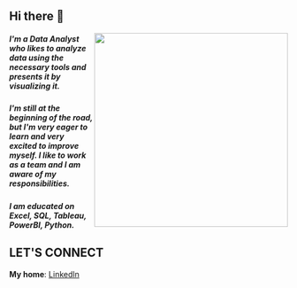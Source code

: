 ## Hi there 👋

<img src ="https://images.anytask.com/resources/user/257cfe0d49459bec/task/1611723589513_post-social-data-for-publishers-tail.png" width="350" height="auto" align="right">

##### I'm a Data Analyst who likes to analyze data using the necessary tools and presents it by visualizing it. 
##### I'm still at the beginning of the road, but I'm very eager to learn and very excited to improve myself. I like to work as a team and I am aware of my responsibilities.  
##### I am educated on Excel, SQL, Tableau, PowerBI, Python. 

## LET'S CONNECT
**My home**: <a href= "https://www.linkedin.com/in/gulberin-heja-baran-90ab4224a/" >Linkedln</a>
